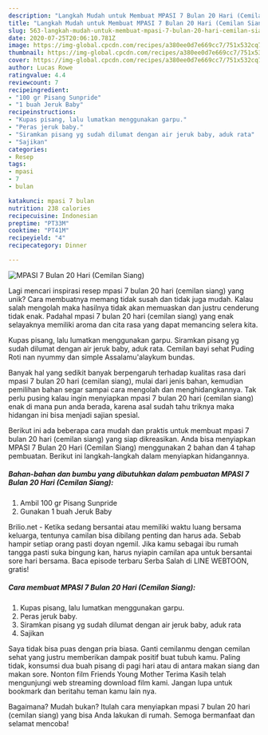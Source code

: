 ```yaml
---
description: "Langkah Mudah untuk Membuat MPASI 7 Bulan 20 Hari (Cemilan Siang) Anti Gagal"
title: "Langkah Mudah untuk Membuat MPASI 7 Bulan 20 Hari (Cemilan Siang) Anti Gagal"
slug: 563-langkah-mudah-untuk-membuat-mpasi-7-bulan-20-hari-cemilan-siang-anti-gagal
date: 2020-07-25T20:06:10.781Z
image: https://img-global.cpcdn.com/recipes/a380ee0d7e669cc7/751x532cq70/mpasi-7-bulan-20-hari-cemilan-siang-foto-resep-utama.jpg
thumbnail: https://img-global.cpcdn.com/recipes/a380ee0d7e669cc7/751x532cq70/mpasi-7-bulan-20-hari-cemilan-siang-foto-resep-utama.jpg
cover: https://img-global.cpcdn.com/recipes/a380ee0d7e669cc7/751x532cq70/mpasi-7-bulan-20-hari-cemilan-siang-foto-resep-utama.jpg
author: Lucas Rowe
ratingvalue: 4.4
reviewcount: 7
recipeingredient:
- "100 gr Pisang Sunpride"
- "1 buah Jeruk Baby"
recipeinstructions:
- "Kupas pisang, lalu lumatkan menggunakan garpu."
- "Peras jeruk baby."
- "Siramkan pisang yg sudah dilumat dengan air jeruk baby, aduk rata"
- "Sajikan"
categories:
- Resep
tags:
- mpasi
- 7
- bulan

katakunci: mpasi 7 bulan 
nutrition: 238 calories
recipecuisine: Indonesian
preptime: "PT33M"
cooktime: "PT41M"
recipeyield: "4"
recipecategory: Dinner

---
```



![MPASI 7 Bulan 20 Hari (Cemilan Siang)](https://img-global.cpcdn.com/recipes/a380ee0d7e669cc7/751x532cq70/mpasi-7-bulan-20-hari-cemilan-siang-foto-resep-utama.jpg)

Lagi mencari inspirasi resep mpasi 7 bulan 20 hari (cemilan siang) yang unik? Cara membuatnya memang tidak susah dan tidak juga mudah. Kalau salah mengolah maka hasilnya tidak akan memuaskan dan justru cenderung tidak enak. Padahal mpasi 7 bulan 20 hari (cemilan siang) yang enak selayaknya memiliki aroma dan cita rasa yang dapat memancing selera kita.

Kupas pisang, lalu lumatkan menggunakan garpu. Siramkan pisang yg sudah dilumat dengan air jeruk baby, aduk rata. Cemilan bayi sehat Puding Roti nan nyummy dan simple Assalamu&#39;alaykum bundas.

Banyak hal yang sedikit banyak berpengaruh terhadap kualitas rasa dari mpasi 7 bulan 20 hari (cemilan siang), mulai dari jenis bahan, kemudian pemilihan bahan segar sampai cara mengolah dan menghidangkannya. Tak perlu pusing kalau ingin menyiapkan mpasi 7 bulan 20 hari (cemilan siang) enak di mana pun anda berada, karena asal sudah tahu triknya maka hidangan ini bisa menjadi sajian spesial.


Berikut ini ada beberapa cara mudah dan praktis untuk membuat mpasi 7 bulan 20 hari (cemilan siang) yang siap dikreasikan. Anda bisa menyiapkan MPASI 7 Bulan 20 Hari (Cemilan Siang) menggunakan 2 bahan dan 4 tahap pembuatan. Berikut ini langkah-langkah dalam menyiapkan hidangannya.

<!--inarticleads1-->

##### Bahan-bahan dan bumbu yang dibutuhkan dalam pembuatan MPASI 7 Bulan 20 Hari (Cemilan Siang):

1. Ambil 100 gr Pisang Sunpride
1. Gunakan 1 buah Jeruk Baby


Brilio.net - Ketika sedang bersantai atau memiliki waktu luang bersama keluarga, tentunya camilan bisa dibilang penting dan harus ada. Sebab hampir setiap orang pasti doyan ngemil. Jika kamu sebagai ibu rumah tangga pasti suka bingung kan, harus nyiapin camilan apa untuk bersantai sore hari bersama. Baca episode terbaru Serba Salah di LINE WEBTOON, gratis! 

<!--inarticleads2-->

##### Cara membuat MPASI 7 Bulan 20 Hari (Cemilan Siang):

1. Kupas pisang, lalu lumatkan menggunakan garpu.
1. Peras jeruk baby.
1. Siramkan pisang yg sudah dilumat dengan air jeruk baby, aduk rata
1. Sajikan


Saya tidak bisa puas dengan pria biasa. Ganti cemilanmu dengan cemilan sehat yang justru memberikan dampak positif buat tubuh kamu. Paling tidak, konsumsi dua buah pisang di pagi hari atau di antara makan siang dan makan sore. Nonton film Friends Young Mother Terima Kasih telah mengunjungi web streaming download film kami. Jangan lupa untuk bookmark dan beritahu teman kamu lain nya. 

Bagaimana? Mudah bukan? Itulah cara menyiapkan mpasi 7 bulan 20 hari (cemilan siang) yang bisa Anda lakukan di rumah. Semoga bermanfaat dan selamat mencoba!
